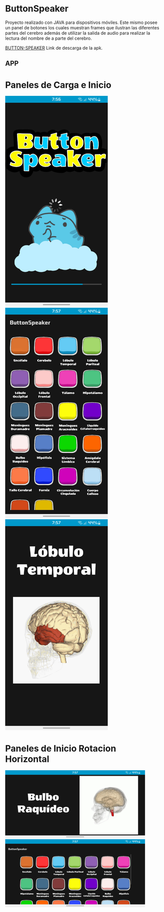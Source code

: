 # ButtonSpeaker
Proyecto realizado con JAVA para dispositivos móviles. Este mismo posee un panel de 
botones los cuales muestran frames que ilustran las diferentes partes del cerebro además de 
utilizar la salida de audio para realizar la lectura del nombre de a parte del cerebro. 

[BUTTON-SPEAKER](https://drive.google.com/file/d/1H8f5m8fhtN0oYzn9PWsqaMNfvfJMiP71/view?usp=share_link) Link de descarga de la apk.

## APP
# Paneles de Carga e Inicio

<div >
<img src="/ImagesReadme/Carga.jpg" alt="PanelCarga" width="330px">
<img src="/ImagesReadme/Panel1.jpg" alt="Inicio" width="330px"> 
<img src="/ImagesReadme/Panel2.jpg" alt="Botones" width="330px"> 
</div>

# Paneles de Inicio Rotacion Horizontal

<div>
  <img src="/ImagesReadme/Panel2R.jpg" alt="InicioRotado" width="450x">
  <img src="/ImagesReadme/panelR.jpg" alt="BotonRotado" width="450px"> 
</div>
